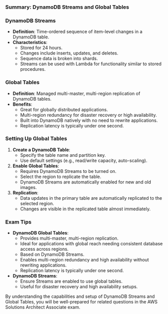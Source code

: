 ### Summary: DynamoDB Streams and Global Tables

### DynamoDB Streams

- **Definition**: Time-ordered sequence of item-level changes in a DynamoDB table.
- **Characteristics**:
    - Stored for 24 hours.
    - Changes include inserts, updates, and deletes.
    - Sequence data is broken into shards.
    - Streams can be used with Lambda for functionality similar to stored procedures.

### Global Tables

- **Definition**: Managed multi-master, multi-region replication of DynamoDB tables.
- **Benefits**:
    - Great for globally distributed applications.
    - Multi-region redundancy for disaster recovery or high availability.
    - Built into DynamoDB natively with no need to rewrite applications.
    - Replication latency is typically under one second.

### Setting Up Global Tables

1. **Create a DynamoDB Table**:
    - Specify the table name and partition key.
    - Use default settings (e.g., read/write capacity, auto-scaling).
2. **Enable Global Tables**:
    - Requires DynamoDB Streams to be turned on.
    - Select the region to replicate the table.
    - DynamoDB Streams are automatically enabled for new and old images.
3. **Replication**:
    - Data updates in the primary table are automatically replicated to the selected region.
    - Changes are visible in the replicated table almost immediately.

### Exam Tips

- **DynamoDB Global Tables**:
    - Provides multi-master, multi-region replication.
    - Ideal for applications with global reach needing consistent database access across regions.
    - Based on DynamoDB Streams.
    - Enables multi-region redundancy and high availability without rewriting applications.
    - Replication latency is typically under one second.
- **DynamoDB Streams**:
    - Ensure Streams are enabled to use global tables.
    - Useful for disaster recovery and high availability setups.

By understanding the capabilities and setup of DynamoDB Streams and Global Tables, you will be well-prepared for related questions in the AWS Solutions Architect Associate exam.